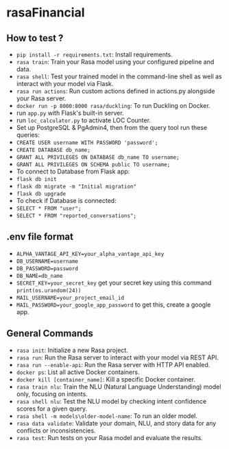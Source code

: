 # rasaFinancial

## How to test ?

- `pip install -r requirements.txt`: Install requirements.
- `rasa train`: Train your Rasa model using your configured pipeline and data.
- `rasa shell`: Test your trained model in the command-line shell as well as interact with your model via Flask.
- `rasa run actions`: Run custom actions defined in actions.py alongside your Rasa server.
- `docker run -p 8000:8000 rasa/duckling`: To run Duckling on Docker.
- run `app.py` with Flask's built-in server.
- run `loc_calculator.py` to activate LOC Counter.
- Set up PostgreSQL & PgAdmin4, then from the query tool run these queries:
- `CREATE USER username WITH PASSWORD 'password';`
- `CREATE DATABASE db_name;`
- `GRANT ALL PRIVILEGES ON DATABASE db_name TO username;`
- `GRANT ALL PRIVILEGES ON SCHEMA public TO username;`
- To connect to Database from Flask app:
- `flask db init`
- `flask db migrate -m "Initial migration"`
- `flask db upgrade`
- To check if Database is connected:
- `SELECT * FROM "user";`
- `SELECT * FROM "reported_conversations";`

## .env file format

- `ALPHA_VANTAGE_API_KEY=your_alpha_vantage_api_key`
- `DB_USERNAME=username`
- `DB_PASSWORD=password`
- `DB_NAME=db_name`
- `SECRET_KEY=your_secret_key` get your secret key using this command `print(os.urandom(24))`
- `MAIL_USERNAME=your_project_email_id`
- `MAIL_PASSWORD=your_google_app_password` to get this, create a google app.

## General Commands

- `rasa init`: Initialize a new Rasa project.
- `rasa run`: Run the Rasa server to interact with your model via REST API.
- `rasa run --enable-api`: Run the Rasa server with HTTP API enabled.
- `docker ps`: List all active Docker containers.
- `docker kill [container_name]`: Kill a specific Docker container.
- `rasa train nlu`: Train the NLU (Natural Language Understanding) model only, focusing on intents.
- `rasa shell nlu`: Test the NLU model by checking intent confidence scores for a given query.
- `rasa shell -m models\older-model-name`: To run an older model.
- `rasa data validate`: Validate your domain, NLU, and story data for any conflicts or inconsistencies.
- `rasa test`: Run tests on your Rasa model and evaluate the results.
